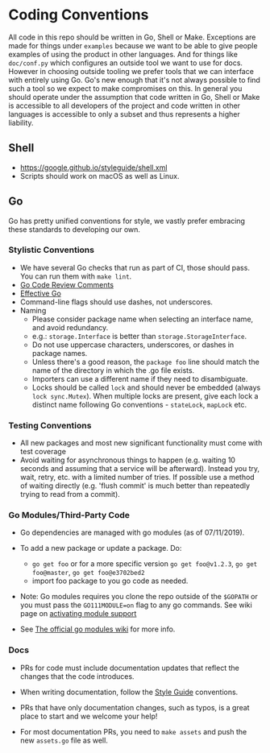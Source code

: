 # Coding Conventions

All code in this repo should be written in Go, Shell or Make. Exceptions are
made for things under `examples` because we want to be able to give people
examples of using the product in other languages. And for things like
`doc/conf.py` which configures an outside tool we want to use for docs. However
in choosing outside tooling we prefer tools that we can interface with entirely
using Go. Go's new enough that it's not always possible to find such a tool so
we expect to make compromises on this. In general you should operate under the
assumption that code written in Go, Shell or Make is accessible to all
developers of the project and code written in other languages is accessible to
only a subset and thus represents a higher liability.

## Shell

-   https://google.github.io/styleguide/shell.xml
-   Scripts should work on macOS as well as Linux.

## Go

Go has pretty unified conventions for style, we vastly prefer embracing these
standards to developing our own.

### Stylistic Conventions

-   We have several Go checks that run as part of CI, those should pass. You can
    run them with `make lint`.
-   [Go Code Review Comments](https://github.com/golang/go/wiki/CodeReviewComments)
-   [Effective Go](https://golang.org/doc/effective_go.html)
-   Command-line flags should use dashes, not underscores.
-   Naming
    -   Please consider package name when selecting an interface name, and avoid
        redundancy.
    -   e.g.: `storage.Interface` is better than `storage.StorageInterface`.
    -   Do not use uppercase characters, underscores, or dashes in package
        names.
    -   Unless there's a good reason, the `package foo` line should match the
        name of the directory in which the .go file exists.
    -   Importers can use a different name if they need to disambiguate.
    -   Locks should be called `lock` and should never be embedded (always
        `lock sync.Mutex`). When multiple locks are present, give each lock a
        distinct name following Go conventions - `stateLock`, `mapLock` etc.

### Testing Conventions

-   All new packages and most new significant functionality must come with test
    coverage
-   Avoid waiting for asynchronous things to happen (e.g. waiting 10 seconds and
    assuming that a service will be afterward). Instead you try, wait, retry,
    etc. with a limited number of tries. If possible use a method of waiting
    directly (e.g. 'flush commit' is much better than repeatedly trying to read
    from a commit).

### Go Modules/Third-Party Code

-   Go dependencies are managed with go modules (as of 07/11/2019).
-   To add a new package or update a package. Do:
    -   `go get foo` or for a more specific version `go get foo@v1.2.3`,
        `go get foo@master`, `go get foo@e3702bed2`
    -   import foo package to you go code as needed.
-   Note: Go modules requires you clone the repo outside of the `$GOPATH` or you
    must pass the `GO111MODULE=on` flag to any go commands. See wiki page on
    [activating module support](https://github.com/golang/go/wiki/Modules#how-to-install-and-activate-module-support)

-   See
    [The official go modules wiki](https://github.com/golang/go/wiki/Modules)
    for more info.

### Docs

-   PRs for code must include documentation updates that reflect the changes
    that the code introduces.

-   When writing documentation, follow the [Style Guide](docs-style-guide.md)
    conventions.

-   PRs that have only documentation changes, such as typos, is a great place to
    start and we welcome your help!

-   For most documentation PRs, you need to `make assets` and push the new
    `assets.go` file as well.

